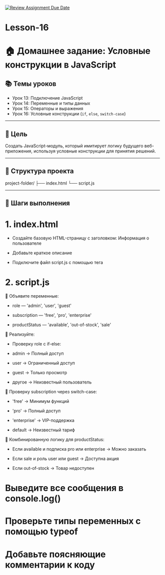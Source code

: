 [![Review Assignment Due Date](https://classroom.github.com/assets/deadline-readme-button-22041afd0340ce965d47ae6ef1cefeee28c7c493a6346c4f15d667ab976d596c.svg)](https://classroom.github.com/a/u0mj6P2A)
# Lesson-16
# 🏠 Домашнее задание: Условные конструкции в JavaScript

## 📚 Темы уроков

- Урок 13: Подключение JavaScript
- Урок 14: Переменные и типы данных
- Урок 15: Операторы и выражения
- Урок 16: Условные конструкции (`if`, `else`, `switch-case`)

---

## 🎯 Цель

Создать JavaScript-модуль, который имитирует логику будущего веб-приложения, используя условные конструкции для принятия решений.

---

## 🧱 Структура проекта

project-folder/
├── index.html
└── script.js

---

## 🔧 Шаги выполнения
# 1. index.html

- Создайте базовую HTML-страницу с заголовком: Информация о пользователе

- Добавьте краткое описание

- Подключите файл script.js с помощью тега <script src="script.js"></script>

# 2. script.js
🔹 Объявите переменные:

- role — 'admin', 'user', 'guest'

- subscription — 'free', 'pro', 'enterprise'

- productStatus — 'available', 'out-of-stock', 'sale'

🔹 Реализуйте:

- Проверку role с if-else:

- admin → Полный доступ

- user → Ограниченный доступ

- guest → Только просмотр

- другое → Неизвестный пользователь

🔹 Проверку subscription через switch-case:

- 'free' → Минимум функций

- 'pro' → Полный доступ

- 'enterprise' → VIP-поддержка

- default → Неизвестный тариф

🔹 Комбинированную логику для productStatus:

- Если available и подписка pro или enterprise → Можно заказать

- Если sale и роль user или guest → Доступна акция

- Если out-of-stock → Товар недоступен

# Выведите все сообщения в console.log()

# Проверьте типы переменных с помощью typeof

# Добавьте поясняющие комментарии к коду
